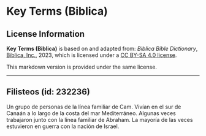 # Key Terms (Biblica)

## License Information

**Key Terms (Biblica)** is based on and adapted from: _Biblica Bible Dictionary_, [Biblica, Inc.](https://www.biblica.com/), 2023, which is licensed under a [CC BY-SA 4.0 license](https://creativecommons.org/licenses/by-sa/4.0/legalcode.en).

This markdown version is provided under the same license.



--------------------------------

## Filisteos (id: 232236)

Un grupo de personas de la línea familiar de Cam. Vivían en el sur de Canaán a lo largo de la costa del mar Mediterráneo. Algunas veces trabajaron junto con la línea familiar de Abraham. La mayoría de las veces estuvieron en guerra con la nación de Israel.


